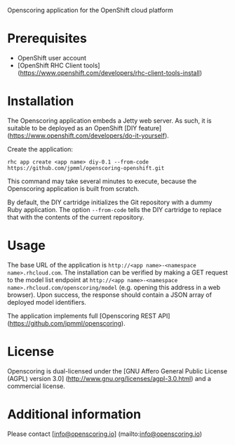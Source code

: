 Openscoring application for the OpenShift cloud platform

# Prerequisites #

* OpenShift user account
* [OpenShift RHC Client tools] (https://www.openshift.com/developers/rhc-client-tools-install)

# Installation #

The Openscoring application embeds a Jetty web server. As such, it is suitable to be deployed as an OpenShift [DIY feature] (https://www.openshift.com/developers/do-it-yourself).

Create the application:
```
rhc app create <app name> diy-0.1 --from-code https://github.com/jpmml/openscoring-openshift.git
```

This command may take several minutes to execute, because the Openscoring application is built from scratch.

By default, the DIY cartridge initializes the Git repository with a dummy Ruby application. The option `--from-code` tells the DIY cartridge to replace that with the contents of the current repository.

# Usage #

The base URL of the application is `http://<app name>-<namespace name>.rhcloud.com`. The installation can be verified by making a GET request to the model list endpoint at `http://<app name>-<namespace name>.rhcloud.com/openscoring/model` (e.g. opening this address in a web browser). Upon success, the response should contain a JSON array of deployed model identifiers.

The application implements full [Openscoring REST API] (https://github.com/jpmml/openscoring).

# License #

Openscoring is dual-licensed under the [GNU Affero General Public License (AGPL) version 3.0] (http://www.gnu.org/licenses/agpl-3.0.html) and a commercial license.

# Additional information #

Please contact [info@openscoring.io] (mailto:info@openscoring.io)